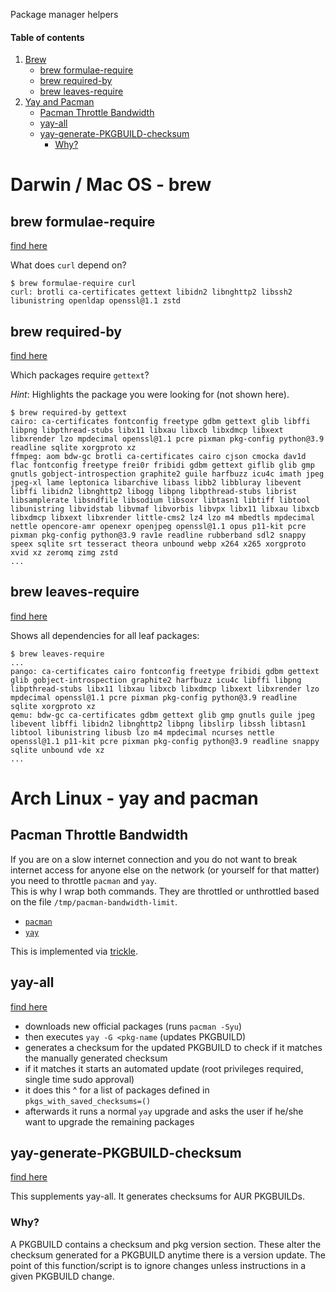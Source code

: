 Package manager helpers

#### Table of contents

1. [Brew](#darwin--mac-os---brew)
    - [brew formulae-require](#brew-formulae-require)
    - [brew required-by](#brew-required-by)
    - [brew leaves-require](#brew-leaves-require)
2. [Yay and Pacman](#arch-linux---yay-and-pacman)
    - [Pacman Throttle Bandwidth](#pacman-throttle-bandwidth)
    - [yay-all](#yay-all)
    - [yay-generate-PKGBUILD-checksum](#yay-generate-pkgbuild-checksum)
        * [Why?  ](#why)


# Darwin / Mac OS - brew

## brew formulae-require

[find here](https://github.com/diepfote/scripts/blob/20e3c1d8f566180e500e9dff28ee5914c090a3ee/bin/darwin/brew-formulae-require)

What does `curl` depend on?
```
$ brew formulae-require curl
curl: brotli ca-certificates gettext libidn2 libnghttp2 libssh2 libunistring openldap openssl@1.1 zstd
```

## brew required-by

[find here](https://github.com/diepfote/scripts/blob/20e3c1d8f566180e500e9dff28ee5914c090a3ee/bin/darwin/brew-required-by)
  
Which packages require `gettext`?

*Hint*: Highlights the package you were looking for (not shown here).

```
$ brew required-by gettext
cairo: ca-certificates fontconfig freetype gdbm gettext glib libffi libpng libpthread-stubs libx11 libxau libxcb libxdmcp libxext libxrender lzo mpdecimal openssl@1.1 pcre pixman pkg-config python@3.9 readline sqlite xorgproto xz
ffmpeg: aom bdw-gc brotli ca-certificates cairo cjson cmocka dav1d flac fontconfig freetype frei0r fribidi gdbm gettext giflib glib gmp gnutls gobject-introspection graphite2 guile harfbuzz icu4c imath jpeg jpeg-xl lame leptonica libarchive libass libb2 libbluray libevent libffi libidn2 libnghttp2 libogg libpng libpthread-stubs librist libsamplerate libsndfile libsodium libsoxr libtasn1 libtiff libtool libunistring libvidstab libvmaf libvorbis libvpx libx11 libxau libxcb libxdmcp libxext libxrender little-cms2 lz4 lzo m4 mbedtls mpdecimal nettle opencore-amr openexr openjpeg openssl@1.1 opus p11-kit pcre pixman pkg-config python@3.9 rav1e readline rubberband sdl2 snappy speex sqlite srt tesseract theora unbound webp x264 x265 xorgproto xvid xz zeromq zimg zstd
...
```

## brew leaves-require

[find here](https://github.com/diepfote/scripts/blob/20e3c1d8f566180e500e9dff28ee5914c090a3ee/bin/darwin/brew-leaves-require)

Shows all dependencies for all leaf packages:

```
$ brew leaves-require
...
pango: ca-certificates cairo fontconfig freetype fribidi gdbm gettext glib gobject-introspection graphite2 harfbuzz icu4c libffi libpng libpthread-stubs libx11 libxau libxcb libxdmcp libxext libxrender lzo mpdecimal openssl@1.1 pcre pixman pkg-config python@3.9 readline sqlite xorgproto xz
qemu: bdw-gc ca-certificates gdbm gettext glib gmp gnutls guile jpeg libevent libffi libidn2 libnghttp2 libpng libslirp libssh libtasn1 libtool libunistring libusb lzo m4 mpdecimal ncurses nettle openssl@1.1 p11-kit pcre pixman pkg-config python@3.9 readline snappy sqlite unbound vde xz
...
```




# Arch Linux - yay and pacman

## Pacman Throttle Bandwidth

If you are on a slow internet connection and you do not want to break
internet access for anyone else on the network (or yourself for that matter)
you need to throttle `pacman` and `yay`.  
This is why I wrap both commands. They are throttled or unthrottled based on
the file `/tmp/pacman-bandwidth-limit`.

* [`pacman`](https://github.com/diepfote/scripts/blob/1db0a8c5715fdba6897987422d7725f50de8fdd8/bin/linux/pacman#L65-L72)
* [`yay`](https://github.com/diepfote/scripts/blob/8b597bb25948b2aebba4643834e7cb49b3ff45af/bin/linux/yay#L48-L55)

This is implemented via [trickle](https://github.com/mariusae/trickle).

## yay-all

[find here](https://github.com/diepfote/scripts/blob/20e3c1d8f566180e500e9dff28ee5914c090a3ee/bin/linux/yay-all)

- downloads new official packages (runs `pacman -Syu`)
- then executes `yay -G <pkg-name` (updates PKGBUILD)
- generates a checksum for the updated PKGBUILD to check if it matches the manually generated checksum
- if it matches it starts an automated update (root privileges required, single time sudo approval)
- it does this ^ for a list of packages defined in `pkgs_with_saved_checksums=()`
- afterwards it runs a normal `yay` upgrade and asks the user if he/she want to upgrade the remaining packages

## yay-generate-PKGBUILD-checksum

[find here](https://github.com/diepfote/scripts/blob/20e3c1d8f566180e500e9dff28ee5914c090a3ee/source-me/linux/posix-compliant-shells.sh#L289)

This supplements yay-all. It generates checksums for AUR PKGBUILDs.

### Why?  

A PKGBUILD contains a checksum and pkg version section. 
These alter the checksum generated for a PKGBUILD anytime there is a version update.
The point of this function/script is to ignore changes unless instructions in a given PKGBUILD change.


